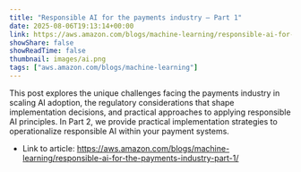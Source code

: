 ```yaml
---
title: "Responsible AI for the payments industry – Part 1"
date: 2025-08-06T19:13:14+00:00
link: https://aws.amazon.com/blogs/machine-learning/responsible-ai-for-the-payments-industry-part-1/
showShare: false
showReadTime: false
thumbnail: images/ai.png
tags: ["aws.amazon.com/blogs/machine-learning"]
---
```

This post explores the unique challenges facing the payments industry in scaling AI adoption, the regulatory considerations that shape implementation decisions, and practical approaches to applying responsible AI principles. In Part 2, we provide practical implementation strategies to operationalize responsible AI within your payment systems.

- Link to article: https://aws.amazon.com/blogs/machine-learning/responsible-ai-for-the-payments-industry-part-1/